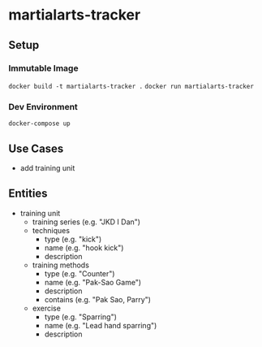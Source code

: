 # martialarts-tracker

## Setup

### Immutable Image
`docker build -t martialarts-tracker .`
`docker run martialarts-tracker`

### Dev Environment
`docker-compose up`

## Use Cases
-   add training unit

## Entities
-   training unit
    -   training series (e.g. "JKD I Dan")
    -   techniques
        -   type (e.g. "kick")
        -   name (e.g. "hook kick")
        -   description
    -   training methods
        -   type (e.g. "Counter")
        -   name (e.g. "Pak-Sao Game")
        -   description
        -   contains (e.g. "Pak Sao, Parry")
    -   exercise
        -   type (e.g. "Sparring")
        -   name (e.g. "Lead hand sparring")
        -   description

